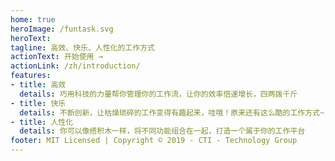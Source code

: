```yaml
---
home: true
heroImage: /funtask.svg
heroText:
tagline: 高效、快乐、人性化的工作方式
actionText: 开始使用 →
actionLink: /zh/introduction/
features:
- title: 高效
  details: 巧用科技的力量帮你管理你的工作流，让你的效率倍速增长，四两拨千斤
- title: 快乐
  details: 不断创新，让枯燥琐碎的工作变得有趣起来，哇哦！原来还有这么酷的工作方式~
- title: 人性化
  details: 你可以像搭积木一样，将不同功能组合在一起，打造一个属于你的工作平台
footer: MIT Licensed | Copyright © 2019 - CTI - Technology Group
---
```


<style>
.home .hero img {
  width: 58%;
  min-height: 12vw;
}
</style>
